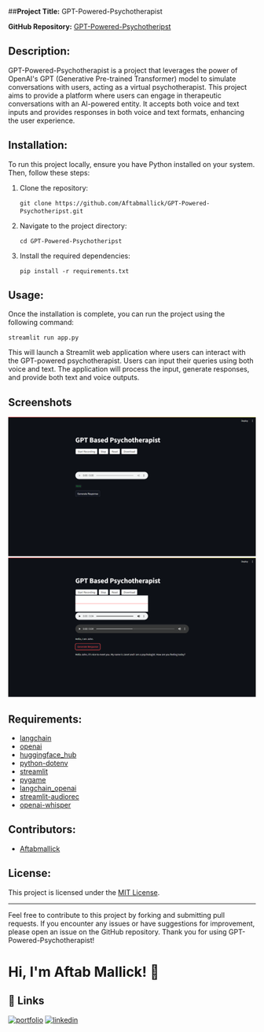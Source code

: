 ##**Project Title:** GPT-Powered-Psychotherapist

**GitHub Repository:** [GPT-Powered-Psychotheripst](https://github.com/Aftabmallick/GPT-Powered-Psychotheripst.git)

## Description:
GPT-Powered-Psychotherapist is a project that leverages the power of OpenAI's GPT (Generative Pre-trained Transformer) model to simulate conversations with users, acting as a virtual psychotherapist. This project aims to provide a platform where users can engage in therapeutic conversations with an AI-powered entity. It accepts both voice and text inputs and provides responses in both voice and text formats, enhancing the user experience.

## Installation:
To run this project locally, ensure you have Python installed on your system. Then, follow these steps:

1. Clone the repository:
   ```
   git clone https://github.com/Aftabmallick/GPT-Powered-Psychotheripst.git
   ```

2. Navigate to the project directory:
   ```
   cd GPT-Powered-Psychotheripst
   ```

3. Install the required dependencies:
   ```
   pip install -r requirements.txt
   ```

## Usage:
Once the installation is complete, you can run the project using the following command:
```
streamlit run app.py
```

This will launch a Streamlit web application where users can interact with the GPT-powered psychotherapist. Users can input their queries using both voice and text. The application will process the input, generate responses, and provide both text and voice outputs.

## Screenshots
![App Screenshot](Screenshots/ss1.png)
![App Screenshot](Screenshots/ss2.png)

## Requirements:
- [langchain](https://pypi.org/project/langchain/)
- [openai](https://pypi.org/project/openai/)
- [huggingface_hub](https://pypi.org/project/huggingface-hub/)
- [python-dotenv](https://pypi.org/project/python-dotenv/)
- [streamlit](https://pypi.org/project/streamlit/)
- [pygame](https://pypi.org/project/pygame/)
- [langchain_openai](https://pypi.org/project/langchain-openai/)
- [streamlit-audiorec](https://pypi.org/project/streamlit-audiorec/)
- [openai-whisper](https://pypi.org/project/openai-whisper/)

## Contributors:
- [Aftabmallick](https://github.com/Aftabmallick)

## License:
This project is licensed under the [MIT License](https://github.com/Aftabmallick/GPT-Powered-Psychotheripst/blob/main/LICENSE).

---
Feel free to contribute to this project by forking and submitting pull requests. If you encounter any issues or have suggestions for improvement, please open an issue on the GitHub repository. Thank you for using GPT-Powered-Psychotherapist!
# Hi, I'm Aftab Mallick! 👋


## 🔗 Links
[![portfolio](https://img.shields.io/badge/my_portfolio-000?style=for-the-badge&logo=ko-fi&logoColor=white)](https://aftabmallick.github.io/MyWebsite/)
[![linkedin](https://img.shields.io/badge/linkedin-0A66C2?style=for-the-badge&logo=linkedin&logoColor=white)](https://www.linkedin.com/in/aftab-mallick/)

